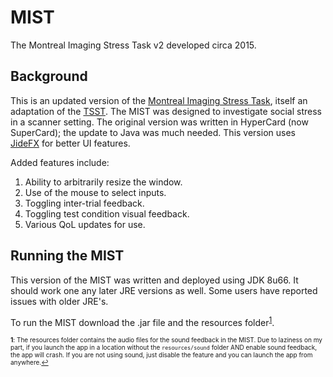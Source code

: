 # MIST
The Montreal Imaging Stress Task v2 developed circa 2015.

## Background
This is an updated version of the [Montreal Imaging Stress Task](https://www.ncbi.nlm.nih.gov/pmc/articles/PMC1197276/), itself an adaptation of the [TSST](https://pubmed.ncbi.nlm.nih.gov/8255414/).  The MIST was designed to investigate social stress in a scanner setting.
The original version was written in HyperCard (now SuperCard); the update to Java was much needed.  This version uses [JideFX](https://github.com/jidesoft/jidefx-oss) for better UI features.

Added features include:
1. Ability to arbitrarily resize the window.
2. Use of the mouse to select inputs.
3. Toggling inter-trial feedback.
4. Toggling test condition visual feedback.
5. Various QoL updates for use.

## Running the MIST
This version of the MIST was written and deployed using JDK 8u66.  It should work one any later JRE versions as well.  Some users have reported issues with older JRE's.

To run the MIST download the .jar file and the resources folder<sup id="a1">[1](#f1)</sup>.

<font size="-3"><b id="f1">1</b>: The resources folder contains the audio files for the sound feedback in the MIST.  Due to laziness on my part, if you launch the app in a location without the `resources/sound` folder AND enable sound feedback, the app will crash.  If you are not using sound, just disable the feature and you can launch the app from anywhere.[↩](#a1)</font>
